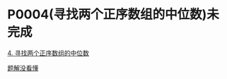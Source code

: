 # P0004(寻找两个正序数组的中位数)未完成

[4. 寻找两个正序数组的中位数](https://leetcode-cn.com/problems/median-of-two-sorted-arrays/)





[题解没看懂](https://leetcode-cn.com/problems/median-of-two-sorted-arrays/comments/)